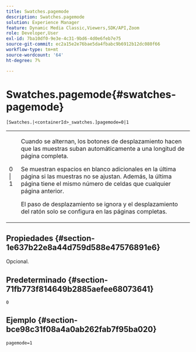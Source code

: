 ```yaml
---
title: Swatches.pagemode
description: Swatches.pagemode
solution: Experience Manager
feature: Dynamic Media Classic,Viewers,SDK/API,Zoom
role: Developer,User
exl-id: 7ba10df0-9e3e-4c31-9bd6-4d0e6feb7e75
source-git-commit: ec2a15e2e76bae5da4fbabc9b6912b12dc080f66
workflow-type: tm+mt
source-wordcount: '64'
ht-degree: 7%

---
```


# Swatches.pagemode{#swatches-pagemode}

`[Swatches.|<containerId>_swatches.]pagemode=0|1`

<table id="table_52306D2150BC4EE2BD4CE4C718E96CC0"> 
 <tbody> 
  <tr> 
   <td colname="col1"> <p> <span class="codeph"> 0 | 1 </span> </p> </td> 
   <td colname="col2"> <p> Cuando se alternan, los botones de desplazamiento hacen que las muestras suban automáticamente a una longitud de página completa. </p> <p>Se muestran espacios en blanco adicionales en la última página si las muestras no se ajustan. Además, la última página tiene el mismo número de celdas que cualquier página anterior. </p> <p>El paso de desplazamiento se ignora y el desplazamiento del ratón solo se configura en las páginas completas. </p> </td> 
  </tr> 
 </tbody> 
</table>

## Propiedades {#section-1e637b22e8a44d759d588e47576891e6}

Opcional.

## Predeterminado {#section-71fb773f814649b2885aefee68073641}

`0`

## Ejemplo {#section-bce98c31f08a4a0ab262fab7f95ba020}

`pagemode=1`
